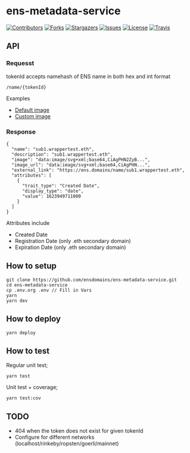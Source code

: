 # ens-metadata-service

[![Contributors][contributors-shield]][contributors-url]
[![Forks][forks-shield]][forks-url]
[![Stargazers][stars-shield]][stars-url]
[![Issues][issues-shield]][issues-url]
[![License][license-shield]][license-url]
[![Travis][travis-shield]][travis-url]

## API

### Requesst

tokenId accepts namehash of ENS name in both hex and int format

```
/name/{tokenId}
```

Examples

- [Default image](https://testnets.opensea.io/assets/0x9029c1574f91696026358d4edB0De773d0E04aeD/0x2517c0dfe3a4eebac3456a409c53f824f86070c73d48794d8268ec5c007ee683)
- [Custom image](https://testnets.opensea.io/assets/0x9029c1574f91696026358d4edB0De773d0E04aeD/84120850835537414527020398714431393504535329440173489282076403473842759587505)

### Response

```
{
  "name": "sub1.wrappertest.eth",
  "description": "sub1.wrappertest.eth",
  "image": "data:image/svg+xml;base64,CiAgPHN2ZyB...",
  "image_url": "data:image/svg+xml;base64,CiAgPHN...",
  "external_link": "https://ens.domains/name/sub1.wrappertest.eth",
  "attributes": [
    {
      "trait_type": "Created Date",
      "display_type": "date",
      "value": 1623949711000
    }
  ]
}
```

Attributes include

- Created Date
- Registration Date (only .eth secondary domain)
- Expiration Date   (only .eth secondary domain)

## How to setup

```
git clone https://github.com/ensdomains/ens-metadata-service.git
cd ens-metadata-service
cp .env.org .env // Fill in Vars
yarn
yarn dev 
```


## How to deploy

```
yarn deploy
```

## How to test

Regular unit test;
```
yarn test
```

Unit test + coverage;
```
yarn test:cov
```

## TODO

- 404 when the token does not exist for given tokenId
- Configure for different networks (localhost/rinkeby/ropsten/goerli/mainnet)

<!-- MARKDOWN LINKS & IMAGES -->
<!-- https://www.markdownguide.org/basic-syntax/#reference-style-links -->
[contributors-shield]: https://img.shields.io/github/contributors/ensdomains/ens-metadata-service.svg?style=for-the-badge
[contributors-url]: https://github.com/ensdomains/ens-metadata-service/graphs/contributors
[forks-shield]: https://img.shields.io/github/forks/ensdomains/ens-metadata-service.svg?style=for-the-badge
[forks-url]: https://github.com/mdtanrikulu/ensdomains/ens-metadata-service/members
[stars-shield]: https://img.shields.io/github/stars/ensdomains/ens-metadata-service.svg?style=for-the-badge
[stars-url]: https://github.com/ensdomains/ens-metadata-service/stargazers
[issues-shield]: https://img.shields.io/github/issues/ensdomains/ens-metadata-service.svg?style=for-the-badge
[issues-url]: https://github.com/ensdomains/ens-metadata-service/issues
[license-shield]: https://img.shields.io/github/license/ensdomains/ens-metadata-service.svg?style=for-the-badge
[license-url]: https://github.com/ensdomains/ens-metadata-service/blob/master/LICENSE
[travis-shield]: https://img.shields.io/travis/com/ensdomains/ens-metadata-service/master?style=for-the-badge
[travis-url]: https://travis-ci.com/github/ensdomains/ens-metadata-service
